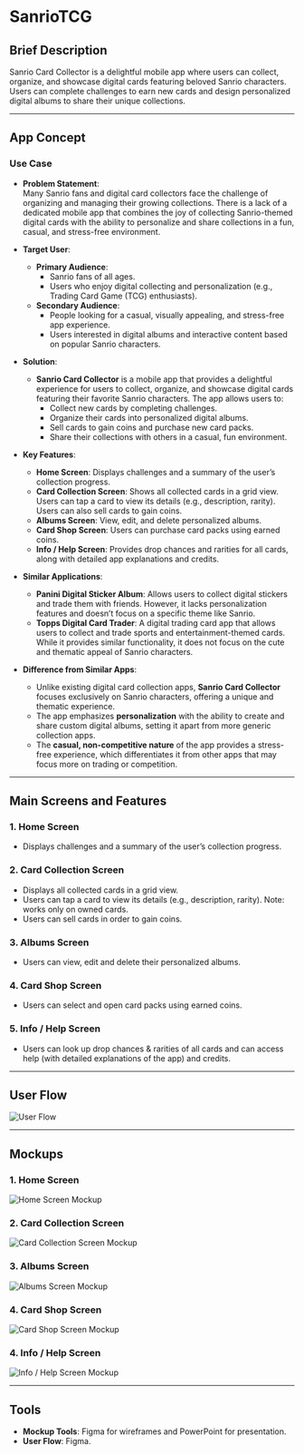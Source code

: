 # SanrioTCG

## Brief Description
Sanrio Card Collector is a delightful mobile app where users can collect, organize, and showcase digital cards featuring beloved Sanrio characters. Users can complete challenges to earn new cards and design personalized digital albums to share their unique collections.

---

## App Concept

### Use Case
- **Problem Statement**:  
  Many Sanrio fans and digital card collectors face the challenge of organizing and managing their growing collections. There is a lack of a dedicated mobile app that combines the joy of collecting Sanrio-themed digital cards with the ability to personalize and share collections in a fun, casual, and stress-free environment.
  
- **Target User**:  
  - **Primary Audience**:  
    - Sanrio fans of all ages.  
    - Users who enjoy digital collecting and personalization (e.g., Trading Card Game (TCG) enthusiasts).
  - **Secondary Audience**:  
    - People looking for a casual, visually appealing, and stress-free app experience.
    - Users interested in digital albums and interactive content based on popular Sanrio characters.

- **Solution**:  
  - **Sanrio Card Collector** is a mobile app that provides a delightful experience for users to collect, organize, and showcase digital cards featuring their favorite Sanrio characters. The app allows users to:
    - Collect new cards by completing challenges.
    - Organize their cards into personalized digital albums.
    - Sell cards to gain coins and purchase new card packs.
    - Share their collections with others in a casual, fun environment.

- **Key Features**:
  - **Home Screen**: Displays challenges and a summary of the user’s collection progress.
  - **Card Collection Screen**: Shows all collected cards in a grid view. Users can tap a card to view its details (e.g., description, rarity). Users can also sell cards to gain coins.
  - **Albums Screen**: View, edit, and delete personalized albums.
  - **Card Shop Screen**: Users can purchase card packs using earned coins.
  - **Info / Help Screen**: Provides drop chances and rarities for all cards, along with detailed app explanations and credits.

- **Similar Applications**:
  - **Panini Digital Sticker Album**: Allows users to collect digital stickers and trade them with friends. However, it lacks personalization features and doesn’t focus on a specific theme like Sanrio.
  - **Topps Digital Card Trader**: A digital trading card app that allows users to collect and trade sports and entertainment-themed cards. While it provides similar functionality, it does not focus on the cute and thematic appeal of Sanrio characters.
  
- **Difference from Similar Apps**:
  - Unlike existing digital card collection apps, **Sanrio Card Collector** focuses exclusively on Sanrio characters, offering a unique and thematic experience.
  - The app emphasizes **personalization** with the ability to create and share custom digital albums, setting it apart from more generic collection apps.
  - The **casual, non-competitive nature** of the app provides a stress-free experience, which differentiates it from other apps that may focus more on trading or competition.

---

## Main Screens and Features

### 1. Home Screen
- Displays challenges and a summary of the user’s collection progress.

### 2. Card Collection Screen
- Displays all collected cards in a grid view.
- Users can tap a card to view its details (e.g., description, rarity). Note: works only on owned cards.
- Users can sell cards in order to gain coins.

### 3. Albums Screen
- Users can view, edit and delete their personalized albums.

### 4. Card Shop Screen
- Users can select and open card packs using earned coins.

### 5. Info / Help Screen
- Users can look up drop chances & rarities of all cards and can access help (with detailed explanations of the app) and credits.

---

## User Flow
![User Flow](app/src/main/java/at/ac/fhstp/sanriotcg/images/user_flow.png)

---

## Mockups

### 1. Home Screen
![Home Screen Mockup](app/src/main/java/at/ac/fhstp/sanriotcg/images/home_screen_mockup.png)

### 2. Card Collection Screen
![Card Collection Screen Mockup](app/src/main/java/at/ac/fhstp/sanriotcg/images/albums_screen_mockup.png)

### 3. Albums Screen
![Albums Screen Mockup](app/src/main/java/at/ac/fhstp/sanriotcg/images/albums_screen_mockup.png)

### 4. Card Shop Screen
![Card Shop Screen Mockup](app/src/main/java/at/ac/fhstp/sanriotcg/images/card_shop_mockup.png)

### 4. Info / Help Screen
![Info / Help Screen Mockup](app/src/main/java/at/ac/fhstp/sanriotcg/images/info_mockup.png)


---

## Tools
- **Mockup Tools**: Figma for wireframes and PowerPoint for presentation.
- **User Flow**: Figma.
